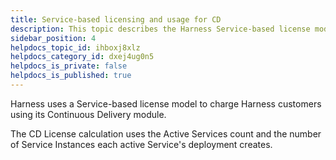 ```yaml
---
title: Service-based licensing and usage for CD
description: This topic describes the Harness Service-based license model for its Continuous Delivery module.
sidebar_position: 4
helpdocs_topic_id: ihboxj8xlz
helpdocs_category_id: dxej4ug0n5
helpdocs_is_private: false
helpdocs_is_published: true
---
```


Harness uses a Service-based license model to charge Harness customers using its Continuous Delivery module.

The CD License calculation uses the Active Services count and the number of Service Instances each active Service's deployment creates.
